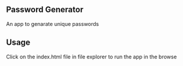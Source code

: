 ## Password Generator

An app to genarate unique passwords

## Usage

Click on the index.html file in file
explorer to run the app in the browse
